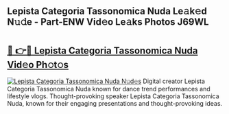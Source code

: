 ## Lepista Categoria Tassonomica Nuda Le𝚊k𝚎d N𝚞𝚍e - Part-ENW Vid𝚎o Le𝚊ks Photos J69WL

# <h2><a href="http://fbb7yg.evod.top/?m=Lepista+Categoria+Tassonomica+Nuda">🔗 👉🔴 Lepista Categoria Tassonomica Nuda Vid𝚎o Ph𝚘t𝚘s</a></h2>

[![Lepista Categoria Tassonomica Nuda N𝚞d𝚎s](https://i.imgur.com/8V9OHl7.gif)](http://fbb7yg.evod.top/?m=Lepista+Categoria+Tassonomica+Nuda)
Digital creator Lepista Categoria Tassonomica Nuda known for dance trend performances and lifestyle vlogs. Thought-provoking speaker Lepista Categoria Tassonomica Nuda, known for their engaging presentations and thought-provoking ideas. 
